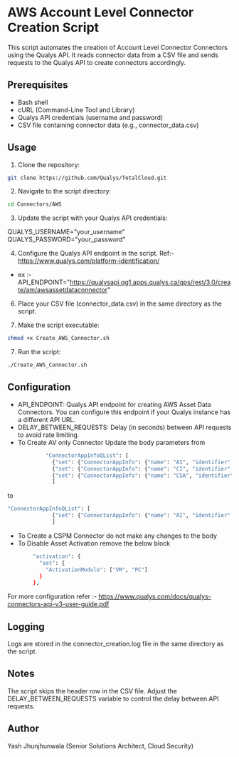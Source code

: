 # AWS Account Level Connector Creation Script

This script automates the creation of Account Level Connector Connectors using the Qualys API. It reads connector data from a CSV file and sends requests to the Qualys API to create connectors accordingly.

## Prerequisites

- Bash shell
- cURL (Command-Line Tool and Library)
- Qualys API credentials (username and password)
- CSV file containing connector data (e.g., connector_data.csv)

## Usage
1. Clone the repository:
```bash
git clone https://github.com/Qualys/TotalCloud.git
```

2. Navigate to the script directory:
```bash
cd Connectors/AWS
```

3. Update the script with your Qualys API credentials:

QUALYS_USERNAME="your_username"
QUALYS_PASSWORD="your_password"

4. Configure the Qualys API endpoint in the script. Ref:- https://www.qualys.com/platform-identification/
- ex :- API_ENDPOINT="https://qualysapi.qg1.apps.qualys.ca/qps/rest/3.0/create/am/awsassetdataconnector"

6. Place your CSV file (connector_data.csv) in the same directory as the script.

7. Make the script executable:
```bash
chmod +x Create_AWS_Connector.sh
```
7. Run the script:
```bash
./Create_AWS_Connector.sh
````

## Configuration
- API_ENDPOINT: Qualys API endpoint for creating AWS Asset Data Connectors. You can configure this endpoint if your Qualys instance has a different API URL.
- DELAY_BETWEEN_REQUESTS: Delay (in seconds) between API requests to avoid rate limiting.
- To Create AV only Connector
Update the body parameters from
```bash
            "ConnectorAppInfoQList": [
              {"set": {"ConnectorAppInfo": {"name": "AI", "identifier": "$arn"}}},
              {"set": {"ConnectorAppInfo": {"name": "CI", "identifier": "$arn"}}},
              {"set": {"ConnectorAppInfo": {"name": "CSA", "identifier": "$arn"}}}
              ]
```
to
```bash
"ConnectorAppInfoQList": [
              {"set": {"ConnectorAppInfo": {"name": "AI", "identifier": "$arn"}}}
              ]
```
- To Create a CSPM Connector do not make any changes to the body
- To Disable Asset Activation remove the below block
```bash
        "activation": {
          "set": {
            "ActivationModule": ["VM", "PC"]
          }
        },
```

For more configuration refer :- https://www.qualys.com/docs/qualys-connectors-api-v3-user-guide.pdf

## Logging
Logs are stored in the connector_creation.log file in the same directory as the script.

## Notes
The script skips the header row in the CSV file.
Adjust the DELAY_BETWEEN_REQUESTS variable to control the delay between API requests.

## Author
Yash Jhunjhunwala (Senior Solutions Architect, Cloud Security)

